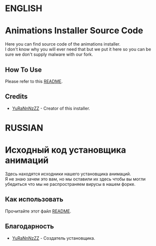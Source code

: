 # ENGLISH

# Animations Installer Source Code

Here you can find source code of the animations installer.\
I don't know why you will ever need that but we put it here so you can be sure we don't supply malware with our fork.

## How To Use

Please refer to this [README](../beatrun/README.md).

## Credits

* [YuRaNnNzZZ](https://github.com/YuRaNnNzZZ) - Creator of this installer.

# RUSSIAN

# Исходный код установщика анимаций

Здесь находятся исходники нашего установщика анимаций.\
Я не знаю зачем это вам, но мы оставили их здесь чтобы вы могли убедиться что мы не распространяем вирусы в нашем форке.

## Как использовать

Прочитайте этот файл [README](../beatrun/README.md).

## Благодарность

* [YuRaNnNzZZ](https://github.com/YuRaNnNzZZ) - Создатель установщика.
